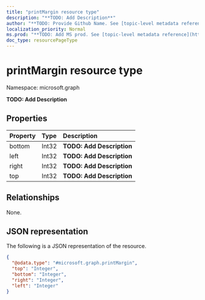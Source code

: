 ```yaml
---
title: "printMargin resource type"
description: "**TODO: Add Description**"
author: "**TODO: Provide Github Name. See [topic-level metadata reference](https://msgo.azurewebsites.net/add/document/guidelines/metadata.html#topic-level-metadata)**"
localization_priority: Normal
ms.prod: "**TODO: Add MS prod. See [topic-level metadata reference](https://msgo.azurewebsites.net/add/document/guidelines/metadata.html#topic-level-metadata)**"
doc_type: resourcePageType
---
```


# printMargin resource type

Namespace: microsoft.graph

**TODO: Add Description**

## Properties
|Property|Type|Description|
|:---|:---|:---|
|bottom|Int32|**TODO: Add Description**|
|left|Int32|**TODO: Add Description**|
|right|Int32|**TODO: Add Description**|
|top|Int32|**TODO: Add Description**|

## Relationships
None.

## JSON representation
The following is a JSON representation of the resource.
<!-- {
  "blockType": "resource",
  "@odata.type": "microsoft.graph.printMargin"
}
-->
``` json
{
  "@odata.type": "#microsoft.graph.printMargin",
  "top": "Integer",
  "bottom": "Integer",
  "right": "Integer",
  "left": "Integer"
}
```

